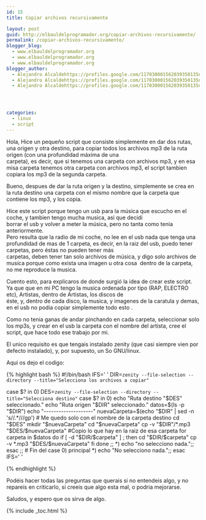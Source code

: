 ```yaml
---
id: 15
title: Copiar archivos recursivamente

layout: post
guid: http://elbauldelprogramador.org/copiar-archivos-recursivamente/
permalink: /copiar-archivos-recursivamente/
blogger_blog:
  - www.elbauldelprogramador.org
  - www.elbauldelprogramador.org
  - www.elbauldelprogramador.org
blogger_author:
  - Alejandro Alcaldehttps://profiles.google.com/117030001562039350135noreply@blogger.com
  - Alejandro Alcaldehttps://profiles.google.com/117030001562039350135noreply@blogger.com
  - Alejandro Alcaldehttps://profiles.google.com/117030001562039350135noreply@blogger.com




categories:
  - linux
  - script
---
```

Hola, Hice un pequeño script que consiste simplemente en dar dos rutas, una origen y otra destino, para copiar todos los archivos mp3 de la ruta origen (con una profundidad máxima de una  
carpeta), es decir, que si tenemos una carpeta con archivos mp3, y en esa misa carpeta tenemos otra carpeta con archivos mp3, el script tambien copiara los mp3 de la segunda carpeta.

Bueno, despues de dar la ruta origen y la destino, simplemente se crea en la ruta destino una carpeta con el mismo nombre que la carpeta que contiene los mp3, y los copia.

Hice este script porque tengo un usb para la música que escucho en el coche, y tambien tengo mucha musica, asi que decidi  
borrar el usb y volver a meter la música, pero no tanta como tenia anteriormente.  
Pero resulta que la radio de mi coche, no lee en el usb nada que tenga una profundidad de mas de 1 carpeta, es decir, en la raiz del usb, puedo tener carpetas, pero éstas no pueden tener más  
carpetas, deben tener tan solo archivos de música, y digo solo archivos de musica porque como exista una imagen u otra cosa&nbsp; dentro de la carpeta, no me reproduce la musica.

Cuento esto, para explicaros de donde surgió la idea de crear este script. Ya que que en mi PC tengo la musica ordenada por tipo (RAP, ELECTRO etc), Artistas, dentro de Artistas, los discos de  
éste, y, dentro de cada disco, la musica, y imagenes de la caratula y demas, en el usb no podia copiar simplemente todo esto .

Como no tenia ganas de andar pinchando en cada carpeta, seleccionar solo los mp3s, y crear en el usb la carpeta con el nombre del artista, cree el script, que hace todo ese trabajo por mi.

El unico requisito es que tengais instalado zenity (que casi siempre vien por defecto instalado), y, por supuesto, un So GNU/linux.

Aqui os dejo el codigo:

{% highlight bash %}
#!/bin/bash
IFS='
'
DIR=`zenity --file-selection --directory --title="Selecciona los archivos a copiar"`

case $? in
  0)
    DES=`zenity --file-selection --directory --title="Selecciona destino"`
    case $? in
    0)
      echo "Ruta destino "$DES" seleccionado."
      echo "Ruta origen "$DIR" seleccionado."
      datos=$(ls -p "$DIR")
      echo "--------------------"
      nuevaCarpeta=$(echo "$DIR" | sed -n 's//.*///gp') # Me quedo solo con el nombre de la carpeta destino
      cd "$DES"
      mkdir "$nuevaCarpeta"
      cd "$nuevaCarpeta"
      cp -v "$DIR"/*.mp3 "$DES/$nuevaCarpeta" #Copio lo que hay en la raiz de esa carpeta
      for carpeta in $datos
      do
        if [ -d "$DIR/$carpeta" ] ; then
          cd "$DIR/$carpeta"
          cp -v *.mp3 "$DES/$nuevaCarpeta"
        fi
      done
      ;;
    *)
      echo "no selecciono nada.";;
      esac
    ;; # Fin del case 0) principal
  *)
    echo "No selecciono nada.";;
    esac
IFS=' '

{% endhighlight %}

Podéis hacer todas las preguntas que querais si no entendeis algo, y no repareis en criticarlo, si creeis que algo esta mal, o podria mejorarse.

Saludos, y espero que os sirva de algo.



{% include _toc.html %}

